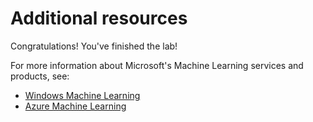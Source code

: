 # Additional resources

Congratulations! You've finished the lab!

For more information about Microsoft's Machine Learning services and products, see:

- [Windows Machine Learning](https://aka.ms/winml)
- [Azure Machine Learning](https://azure.microsoft.com/overview/machine-learning/)
